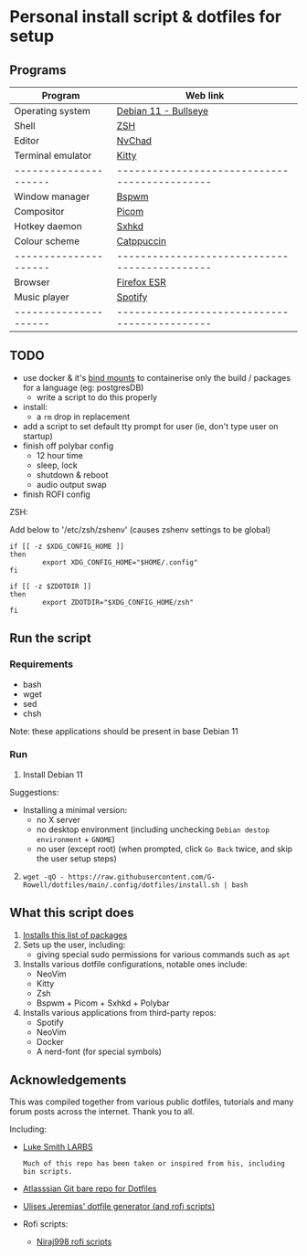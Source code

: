 # Personal install script & dotfiles for setup

## Programs

| Program               | Web link                                      |
| --------------------- | --------------------------------------------- |
| Operating system      | [Debian 11 - Bullseye](https://www.debian.org/releases/bullseye/) |
| Shell                 | [ZSH](https://www.zsh.org/)                   |
| Editor                | [NvChad](https://github.com/NvChad/NvChad)    |
| Terminal emulator     | [Kitty](https://github.com/kovidgoyal/kitty)  |
| --------------------- | --------------------------------------------- |
| Window manager        | [Bspwm](https://github.com/baskerville/bspwm) |
| Compositor            | [Picom](https://github.com/yshui/picom)       |
| Hotkey daemon         | [Sxhkd](https://github.com/baskerville/sxhkd) |
| Colour scheme         | [Catppuccin](https://github.com/catppuccin/catppuccin) |
| --------------------- | --------------------------------------------- |
| Browser               | [Firefox ESR](https://www.mozilla.org/en-US/firefox/new/) |
| Music player          | [Spotify](https://www.spotify.com/)           |
| --------------------- | --------------------------------------------- |


## TODO

- use docker & it's [bind mounts](https://docs.docker.com/storage/bind-mounts/) to containerise only the build / packages for a language (eg: postgresDB)
   - write a script to do this properly
- install:
   - a `rm` drop in replacement
- add a script to set default tty prompt for user (ie, don't type user on startup)
- finish off polybar config
   - 12 hour time
   - sleep, lock
   - shutdown & reboot
   - audio output swap
- finish ROFI config

ZSH:

Add below to '/etc/zsh/zshenv' (causes zshenv settings to be global)
```shell
if [[ -z $XDG_CONFIG_HOME ]]
then
        export XDG_CONFIG_HOME="$HOME/.config"
fi

if [[ -z $ZDOTDIR ]]
then
        export ZDOTDIR="$XDG_CONFIG_HOME/zsh"
fi
```

## Run the script

### Requirements

- bash
- wget
- sed
- chsh

Note: these applications should be present in base Debian 11

### Run

1. Install Debian 11

Suggestions:
- Installing a minimal version:
   - no X server
   - no desktop environment (including unchecking `Debian destop environment` + `GNOME`)
   - no user (except root) (when prompted, click `Go Back` twice, and skip the user setup steps)

2. ```shell
   wget -qO - https://raw.githubusercontent.com/G-Rowell/dotfiles/main/.config/dotfiles/install.sh | bash
   ```

## What this script does

1. [Installs this list of packages](https://github.com/G-Rowell/dotfiles/blob/main/.config/dotfiles/package-list.txt)
2. Sets up the user, including:
   - giving special sudo permissions for various commands such as `apt`
3. Installs various dotfile configurations, notable ones include:
   - NeoVim
   - Kitty
   - Zsh
   - Bspwm + Picom + Sxhkd + Polybar
4. Installs various applications from third-party repos:
   - Spotify
   - NeoVim
   - Docker
   - A nerd-font (for special symbols)

## Acknowledgements

This was compiled together from various public dotfiles, tutorials and many forum posts across the internet. Thank you to all.

Including:

- [Luke Smith LARBS](https://github.com/LukeSmithxyz/LARBS/)
      
      Much of this repo has been taken or inspired from his, including bin scripts.

- [Atlasssian Git bare repo for Dotfiles](https://www.atlassian.com/git/tutorials/dotfiles)

- [Ulises Jeremias' dotfile generator (and rofi scripts)](https://github.com/ulises-jeremias/dotfiles)

- Rofi scripts:
   - [Niraj998 rofi scripts](https://github.com/niraj998/Rofi-Scripts)
